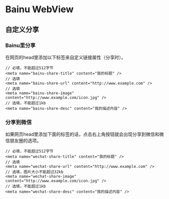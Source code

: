 # Bainu WebView

## 自定义分享

### Bainu里分享
在网页的head里添加以下标签来自定义链接属性（分享时）。
```
// 必填，不能超过512字节
<meta name="bainu-share-title" content="我的标题" />
// 选填
<meta name="bainu-share-url" content="http://www.example.com" />
// 选填
<meta name="bainu-share-image" content="http://www.example.com/icon.jpg" />
// 选填，不能超过1kb
<meta name="bainu-share-desc" content="我的描述内容" />
```

### 分享到微信
如果网页head里添加下面的标签的话，点击右上角按钮就会出现分享到微信和微信朋友圈的选项。
```
// 必填，不能超过512字节
<meta name="wechat-share-title" content="我的标题" />
// 选填
<meta name="wechat-share-url" content="http://www.example.com" />
// 选填，图片大小不能超过32kb
<meta name="wechat-share-image" content="http://www.example.com/icon.jpg" />
// 选填，不能超过1kb
<meta name="wechat-share-desc" content="我的描述内容" />
```